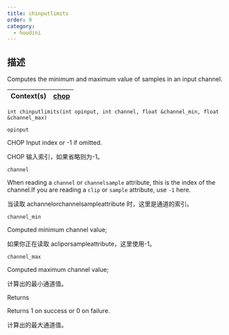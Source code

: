 ```yaml
---
title: chinputlimits
order: 9
category:
  - houdini
---
```

    
## 描述

Computes the minimum and maximum value of samples in an input channel.

| Context(s) | [chop](../contexts/chop.html) |
| ---------- | ----------------------------- |

`int chinputlimits(int opinput, int channel, float &channel_min, float &channel_max)`

`opinput`

CHOP Input index or -1 if omitted.

CHOP 输入索引，如果省略则为-1。

`channel`

When reading a `channel` or `channelsample` attribute, this is the index of
the channel.If you are reading a `clip` or `sample` attribute, use `-1` here.

当读取 achannelorchannelsampleattribute 时，这里是通道的索引。

`channel_min`

Computed minimum channel value;

如果你正在读取 acliporsampleattribute，这里使用-1。

`channel_max`

Computed maximum channel value;

计算出的最小通道值。

Returns

Returns 1 on success or 0 on failure.

计算出的最大通道值。
